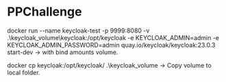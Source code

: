 # PPChallenge

docker run --name keycloak-test -p 9999:8080 -v .\keycloak_volume\keycloak:/opt/keycloak -e KEYCLOAK_ADMIN=admin -e KEYCLOAK_ADMIN_PASSWORD=admin quay.io/keycloak/keycloak:23.0.3 start-dev -> with bind amounts volume.

docker cp keycloak:/opt/keycloak/ .\keycloak_volume -> Copy volume to local folder.
